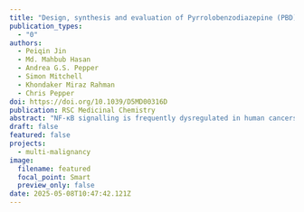 ```yaml
---
title: "Design, synthesis and evaluation of Pyrrolobenzodiazepine (PBD)-based PROTAC conjugates for the selective degradation of the NF-κB RelA/p65 subunit"
publication_types:
  - "0"
authors:
  - Peiqin Jin
  - Md. Mahbub Hasan
  - Andrea G.S. Pepper
  - Simon Mitchell
  - Khondaker Miraz Rahman
  - Chris Pepper
doi: https://doi.org/10.1039/D5MD00316D
publication: RSC Medicinal Chemistry
abstract: "NF-κB signalling is frequently dysregulated in human cancers making it an attractive therapeutic target. Despite concerted efforts to generate NF-κB inhibitors, direct pharmacological inhibition of the kinases mediating canonical NF-κB has failed due to on-target toxicities in normal tissues. So, alternative strategies, designed to target specific components of the NF-κB signalling machinery, have the potential to selectively inhibit tumour cells whilst reducing the toxicities associated with broad inhibition of NF-κB in non-malignant cells. Here we present evidence that a C8-linked pyrrolobenzodiazepine (PBD) containing proteolysis-targeting chimera (PROTAC) selectively degrades the NF-κB subunit, RelA/p65 in a proteasome-dependent manner. Our lead PROTAC (JP-163-16, 15d) showed cytotoxicity with mean LC50 values of 2.9µM in MDA-MB-231 cells, 0.14µM in MEC-1 cells and 0.23µM in primary chronic lymphocytic leukaemia cells. In contrast, 15d was two-logs less toxic in primary B- and T-lymphocytes (mean LC50 19.1µM and 36.4µM, respectively). Importantly, the development of 15d, by conjugating the C8-linked PBD with a cereblon-targeting ligand using a five-carbon linker, abolished the ability of the C8-linked PBD to bind to DNA, whilst demonstrating cytotoxicity in cancer cells associated with the degradation of RelA/p65. Mechanistically, 15d displayed PROTAC credentials through the selective degradation of NF-κB RelA/p65 in a proteasome-dependent manner and showed a five-fold reduction in potency in the cereblon deficient, lenalidomide resistant, myeloma cell line, RPMI-8226. To our knowledge, this work describes the first PROTAC capable of selective degradation of a single NF-κB subunit and highlights the therapeutic potential of our strategy for the treatment of RelA/p65-dependent tumours."
draft: false
featured: false
projects:
  - multi-malignancy
image:
  filename: featured
  focal_point: Smart
  preview_only: false
date: 2025-05-08T10:47:42.121Z
---
```

